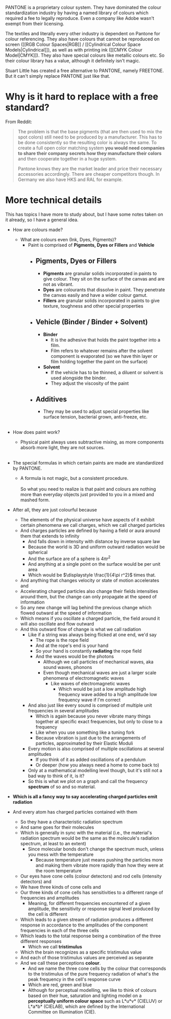 PANTONE is a proprietary colour system. They have dominated the colour standardization industry by having a named library of colours which required a fee to legally reproduce. Even a company like Adobe wasn't exempt from their licensing.

The textiles and literally every other industry is dependent on Pantone for colour referencing. They also have colours that cannot be reproduced on screen ([[RGB Colour Spaces|RGB]] / [[Cylindrical Colour Space Models|Cylindrical]]), as well as with printing ink ([[CMYK Colour Model|CMYK]]). They also have special colours like metallic colours etc. So their colour library has a value, although it definitely isn't magic.

Stuart Little has created a free alternative to PANTONE, namely FREETONE. But it can't simply replace PANTONE just like that.
# Why is it hard to replace with a free standard?

From Reddit:
> The problem is that the base pigments (that are then used to mix the spot colors) still need to be produced by a manufacturer. This has to be done consistently so the resulting color is always the same. To create a full open color matching system **you would need companies to share their company secrets how they manufacture their colors** and then cooperate together in a huge system.
> 
> Pantone knows they are the market leader and price their necessary accessories accordingly. There are cheaper competitors though. In Germany we also have HKS and RAL for example.
# More technical details
This has topics I have more to study about, but I have some notes taken on it already, so I have a general idea.

- How are colours made?
	- What are colours even (Ink, Dyes, Pigments)?
		- Paint is comprised of **Pigments, Dyes or Fillers** and **Vehicle**
			- ## Pigments, Dyes or Fillers
				- **Pigments** are granular solids incorporated in paints to give colour. They sit on the surface of the canvas and are not as vibrant.
				- **Dyes** are colourants that dissolve in paint. They penetrate the canvas easily and have a wider colour gamut.
				- **Fillers** are granular solids incorporated in paints to give texture, toughness and other special properties
			- ## Vehicle (Binder / Binder + Solvent)
				- **Binder**
					- It is the adhesive that holds the paint together into a film.
					- Film refers to whatever remains after the solvent component is evaporated (so we have thin layer or film holding together the paint on the surface)
				- **Solvent**
					- If the vehicle has to be thinned, a diluent or solvent is used alongside the binder.
					- They adjust the viscosity of the paint
			- ## Additives
				- They may be used to adjust special properties like surface tension, bacterial grown, anti-freeze, etc.<br><br>
- How does paint work?
	- Physical paint always uses subtractive mixing, as more components absorb more light, they are not sources. <br><br>
- The special formulas in which certain paints are made are standardized by PANTONE.
	- A formula is not magic, but a consistent procedure.<br><br>
So what you need to realize is that paint and colours are nothing more than everyday objects just provided to you in a mixed and mashed form.

- After all, they are just colourful because
	- The elements of the physical universe have aspects of it exhibit certain phenomena we call charges, which we call charged particles
	- And charges particles are defined by having a field or aura around them that extends to infinity
		- And falls down in intensity with distance by inverse square law
		- Because the world is 3D and uniform outward radiation would be spherical
		- And the surface are of a sphere is $\displaystyle 4\pi r^2$
		- And anything at a single point on the surface would be per unit area
		- Which would be $\displaystyle \frac{1}{4\pi r^2}$ times that.
	- And anything that changes velocity or state of motion accelerates and
	- Accelerating charged particles also change their fields intensities around them, but the change can only propagate at the speed of information
	- So any new change will lag behind the previous change which flowed outward at the speed of information
	- Which means if you oscillate a charged particle, the field around it will also oscillate and flow outward
	- And this outward flow of change is what we call radiation
		- Like if a string was always being flicked at one end, we'd say
			- The rope is the rope field
			- And at the rope's end is your hand
			- So your hand is constantly **radiating** the rope field
			- And the waves would be the photons
				- Although we call particles of mechanical waves, aka sound waves, phonons
				- Even though mechanical waves are just a larger scale phenomena of electromagnetic waves
					- Like waves of electromagnetic waves
						- Which would be just a low amplitude high frequency wave added to a high amplitude low frequency wave if I'm correct
		- And also just like every sound is comprised of multiple unit frequencies in several amplitudes
			- Which is again because you never vibrate many things together at specific exact frequencies, but only to close to a frequency
			- Like when you use something like a tuning fork
			- Because vibration is just due to the arrangements of particles, approximated by their Elastic Moduli
		- Every motion is also comprised of multiple oscillations at several amplitudes
			- If you think of it as added oscillations of a pendulum
			- Or deeper (how you always need a home to come back to)
		- Only at a mathematical modelling level though, but it's still not a bad way to think of it, is it?
		- So this is what we plot on a graph and call the frequency **spectrum** of so and so material.
- **Which is all a fancy way to say accelerating charged particles emit radiation**
- And every atom has charged particles contained with them
	- So they have a characteristic radiation spectrum
	- And same goes for their molecules
	- Which is generally in sync with the material (i.e., the material's radiation spectrum would be the same as the molecule's radiation spectrum, at least to an extent)
		- Since molecular bonds don't change the spectrum much, unless you mess with the temperature
			- Because temperature just means pushing the particles more and making them vibrate more rapidly than how they were at the room temperature
	- Our eyes have cone cells (colour detectors) and rod cells (intensity detectors) and
	- We have three kinds of cone cells and
	- Our three kinds of cone cells has sensitivities to a different range of frequencies and amplitudes
		- Meaning, for different frequencies encountered of a given amplitude, the sensitivity or response signal level produced by the cell is different
	- Which leads to a given stream of radiation produces a different response in accordance to the amplitudes of the component frequencies in each of the three cells
	- Which leads to the total response being a combination of the three different responses
		- Which we call **tristimulus**
	- Which the brain recognizes as a specific tristimulus value
	- And each of those tristimulus values are perceived as separate
	- And we call these perceptions **colour**.
		- And we name the three cone cells by the colour that corresponds to the tristimulus of the pure frequency radiation of what's the peak frequency in the cell's response curve
		- Which are red, green and blue
		- Although for perceptual modelling, we like to think of colours based on their hue, saturation and lighting model on a **perceptually uniform colour space** such as $\text{L*u*v*}$ (CIELUV) or $\text{L*a*b*}$ (CIELAB), which are defined by the International Committee on Illumination (CIE).